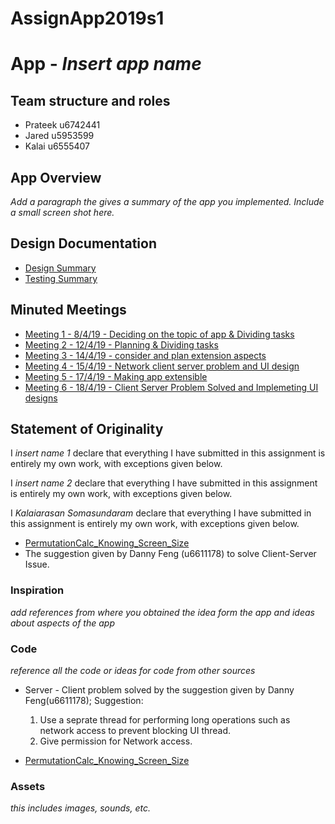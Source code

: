 # AssignApp2019s1
# App - _Insert app name_

## Team structure and roles 
+ Prateek u6742441
+ Jared u5953599
+ Kalai u6555407  

## App Overview 

_Add a paragraph the gives a summary of the app you implemented. Include a small screen shot here._

## Design Documentation 
+ [Design Summary](../Resources/DesignSummary.md)
+ [Testing Summary](../Resources/TestingSummary.md)

## Minuted Meetings
+ [Meeting 1 - 8/4/19 - Deciding on the topic of app & Dividing tasks](../Resources/Meeting1.md)
+ [Meeting 2 - 12/4/19 - Planning & Dividing tasks](../Resources/Meeting2.md)
+ [Meeting 3 - 14/4/19 - consider and plan extension aspects](../Resources/Meeting3.md)
+ [Meeting 4 - 15/4/19 - Network client server problem and UI design](../Resources/Meeting4.md)
+ [Meeting 5 - 17/4/19 - Making app extensible](../Resources/Meeting5.md)
+ [Meeting 6 - 18/4/19 - Client Server Problem Solved and Implemeting UI designs](../Resources/Meeting6.md)

## Statement of Originality

I _insert name 1_ declare that everything I have submitted in this
assignment is entirely my own work, with exceptions given below.

I _insert name 2_ declare that everything I have submitted in this
assignment is entirely my own work, with exceptions given below.

I _Kalaiarasan Somasundaram_ declare that everything I have submitted in this
assignment is entirely my own work, with exceptions given below.
+ [PermutationCalc_Knowing_Screen_Size](https://stackoverflow.com/questions/4743116/get-screen-width-and-height-in-android)
+ The suggestion given by Danny Feng (u6611178) to solve Client-Server Issue.

### Inspiration

_add references from where you obtained the idea form the app and ideas about aspects of the app_

### Code
_reference all the code or ideas for code from other sources_ 

+ Server - Client problem solved by the suggestion given by Danny Feng(u6611178);
  Suggestion:
  1. Use  a seprate thread for performing long operations such as network access
    to prevent blocking UI thread.
  2. Give permission for Network access.
 
+ [PermutationCalc_Knowing_Screen_Size](https://stackoverflow.com/questions/4743116/get-screen-width-and-height-in-android)


### Assets 

_this includes images, sounds, etc._
